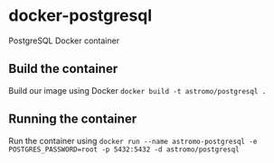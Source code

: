# docker-postgresql
PostgreSQL Docker container

## Build the container
Build our image using Docker
`docker build -t astromo/postgresql .`

## Running the container
Run the container using
`docker run --name astromo-postgresql -e POSTGRES_PASSWORD=root -p 5432:5432 -d astromo/postgresql`